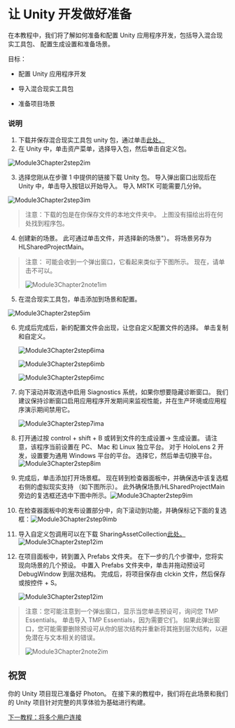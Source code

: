 # <a name="getting-unity-ready-for-development"></a>让 Unity 开发做好准备 

在本教程中，我们将了解如何准备和配置 Unity 应用程序开发，包括导入混合现实工具包、 配置生成设置和准备场景。

目标：

- 配置 Unity 应用程序开发

- 导入混合现实工具包

- 准备项目场景

### <a name="instructions"></a>说明

1. 下载并保存混合现实工具包 unity 包，通过单击[此处。](https://github.com/microsoft/MixedRealityToolkit-Unity/releases/download/v2.0.0-RC2.1/Microsoft.MixedReality.Toolkit.Unity.Foundation-v2.0.0-RC2.1.unitypackage)
2. 在 Unity 中，单击资产菜单，选择导入包，然后单击自定义包。

![Module3Chapter2step2im](images/module3chapter2step2im.PNG)

3. 选择您刚从在步骤 1 中提供的链接下载 Unity 包。 导入弹出窗口出现后在 Unity 中，单击导入按钮以开始导入。 导入 MRTK 可能需要几分钟。

![Module3Chapter2step3im](images/module3chapter2step3im.PNG)

> 注意：下载的包是在你保存文件的本地文件夹中。 上图没有描绘出将在何处找到程序包。

4. 创建新的场景。 此可通过单击文件，并选择新的场景"）。 将场景另存为 HLSharedProjectMain。

> 注意： 可能会收到一个弹出窗口，它看起来类似于下图所示。 现在，请单击不可以。
>
> ![Module3Chapter2note1im](images/module3chapter2note1im.PNG)

5. 在混合现实工具包，单击添加到场景和配置。

![Module3Chapter2step5im](images/module3chapter2step5im.PNG)

6. 完成后完成后，新的配置文件会出现，让您自定义配置文件的选择。 单击复制和自定义。

   ![Module3Chapter2step6ima](images/module3chapter2step6ima.PNG)

   ![Module3Chapter2step6imb](images/module3chapter2step6imb.PNG)

   ![Module3Chapter2step6imc](images/module3chapter2step6imc.PNG)

7. 向下滚动并取消选中启用 Siagnostics 系统，如果你想要隐藏诊断窗口。 我们建议保持诊断窗口启用应用程序开发期间来监视性能，并在生产环境或应用程序演示期间禁用它。 

   ![Module3Chapter2step7ima](images/module3chapter2step7ima.PNG)

8. 打开通过按 control + shift + B 或转到文件的生成设置-> 生成设置。 请注意，该程序当前设置在 PC、 Mac 和 Linux 独立平台。 对于 HoloLens 2 开发，设置要为通用 Windows 平台的平台。 选择它，然后单击切换平台。![Module3Chapter2step8im](images/module3chapter2step8im.PNG)

9. 完成后，单击添加打开场景框。 现在转到检查器面板中，并确保选中该复选框右侧的虚拟现实支持 （如下图所示）。 此外确保场景/HLSharedProjectMain 旁边的复选框还选中下图中所示。![Module3Chapter2step9im](images/module3chapter2step9im.PNG)

10. 在检查器面板中的发布设置部分中，向下滚动到功能，并确保标记下面的复选框：![Module3Chapter2step9imb](images/module3chapter2step9imb.PNG)

11. 导入自定义包调用可以在下载 SharingAssetCollection[此处。](https://github.com/microsoft/MixedRealityLearning/releases/download/Sharing_2/SharingAssetCollection.unitypackage)![Module3Chapter2step12im](images/module3chapter2step11im.PNG)

12. 在项目面板中，转到置入 Prefabs 文件夹。 在下一步的几个步骤中，您将实现向场景的几个预设。 中置入 Prefabs 文件夹中，单击并拖动预设可 DebugWindow 到层次结构。 完成后，将项目保存由 clckin 文件，然后保存或按控件 + S。

    ![Module3Chapter2step12im](images/module3chapter2step12im.PNG)

   > 注意：您可能注意到一个弹出窗口，显示当您单击预设可，询问您 TMP Essentials。 单击导入 TMP Essentials，因为需要它们。 如果此弹出窗口，您可能需要删除预设可从你的层次结构并重新将其拖到层次结构，以避免潜在与文本相关的错误。
   >
   > ![Module3Chapter2note2im](images/module3chapter2note2im.PNG)


## <a name="congratulations"></a>祝贺

你的 Unity 项目现已准备好 Photon。 在接下来的教程中，我们将在此场景和我们的 Unity 项目针对完整的共享体验为基础进行构建。

[下一教程：将多个用户连接](mrlearning-sharing(photon)-ch3.md)

